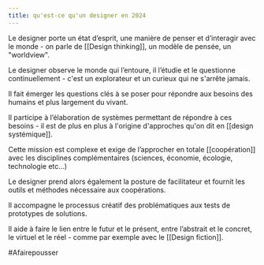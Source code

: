 ```yaml
---
title: qu'est-ce qu'un designer en 2024
---
```


Le designer porte un état d’esprit, une manière de penser et d’interagir avec le monde - on parle de [[Design thinking]], un modèle de pensée, un "worldview".

Le designer observe le monde qui l’entoure, il l’étudie et le questionne continuellement - c'est un explorateur et un curieux qui ne s'arrête jamais.

Il fait émerger les questions clés à se poser pour répondre aux besoins des humains et plus largement du vivant.

Il participe à l’élaboration de systèmes permettant de répondre à ces besoins - il est de plus en plus à l'origine d'approches qu'on dit en [[design systémique]].

Cette mission est complexe et exige de l’approcher en totale [[coopération]] avec les disciplines complémentaires (sciences, économie, écologie, technologie etc...)

Le designer prend alors également la posture de facilitateur et fournit les outils et méthodes nécessaire aux coopérations.

Il accompagne le processus créatif des problématiques aux tests de prototypes de solutions.

Il aide à faire le lien entre le futur et le présent, entre l’abstrait et le concret, le virtuel et le réel - comme par exemple avec le [[Design fiction]].

#Afairepousser 